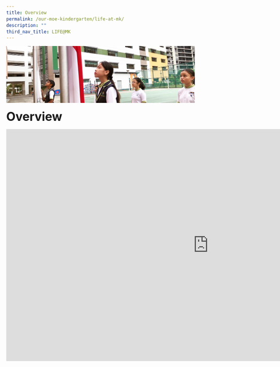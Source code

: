 ```yaml
---
title: Overview
permalink: /our-moe-kindergarten/life-at-mk/
description: ""
third_nav_title: LIFE@MK
---
```


![](/images/sub-banner.jpg)

**<font size=6>Overview</font>**

<iframe width="1080" height="620" src="https://www.youtube.com/embed/CX5XjXZqZ48" title="LIFE@MK" frameborder="0" allow="accelerometer; autoplay; clipboard-write; encrypted-media; gyroscope; picture-in-picture; web-share" allowfullscreen></iframe>